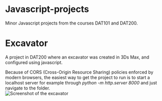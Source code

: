 # Javascript-projects
Minor Javascript projects from the courses DAT101 and DAT200.


# Excavator
A project in DAT200 where an excavator was created in 3Ds Max, and configured using javascript. 

Because of CORS (Cross-Origin Resource Sharing) policies enforced by modern browsers, the easiest way to get the project to run is to start a localhost server for example through *python -m http.server 8000* and just navigate to the folder.    
![Screenshot of the excavator](1.png)

